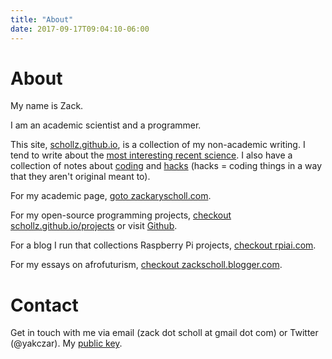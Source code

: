 ```yaml
---
title: "About"
date: 2017-09-17T09:04:10-06:00
---
```


# About

My name is Zack. 

I am an academic scientist and a programmer. 

This site, [schollz.github.io](https://schollz.github.io), is a collection of my non-academic writing. I tend to write about the [most interesting recent science](/tags/science). I also have a collection of notes about [coding](/tags/coding) and [hacks](/tags/hacks/) (hacks = coding things in a way that they aren't original meant to). 

For my academic page, [goto zackaryscholl.com](https://zackaryscholl.com/).

For my open-source programming projects, [checkout schollz.github.io/projects](https://schollz.github.io/projects) or visit [Github](https://github.com/schollz).

For a blog I run that collections Raspberry Pi projects, [checkout rpiai.com](https://rpiai.com).

For my essays on afrofuturism, [checkout zackscholl.blogger.com](#).

# Contact


Get in touch with me via email (zack dot scholl at gmail dot com) or Twitter (@yakczar). My [public key](/data/public.key).
